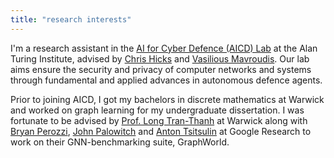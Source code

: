 ```yaml
---
title: "research interests"
---
```


I'm a research assistant in the [AI for Cyber Defence (AICD) Lab](https://www.turing.ac.uk/aicd) at the Alan Turing Institute, advised by [Chris Hicks](https://chrishicks.io/) and [Vasilious Mavroudis](https://mavroud.is/). Our lab aims ensure the security and privacy of computer networks and systems through fundamental and applied advances in autonomous defence agents. 

Prior to joining AICD, I got my bachelors in discrete mathematics at Warwick and worked on graph learning for my undergraduate dissertation. I was fortunate to be advised by [Prof. Long Tran-Thanh](https://warwick.ac.uk/fac/sci/dcs/people/long_tran-thanh/) at Warwick along with [Bryan Perozzi](https://scholar.google.de/citations?user=rZgbMs4AAAAJ&hl=en), [John Palowitch](https://scholar.google.com/citations?user=fguoChwAAAAJ&hl=en) and [Anton Tsitsulin](https://scholar.google.com/citations?user=hssTYQMAAAAJ) at Google Research to work on their GNN-benchmarking suite, GraphWorld. 